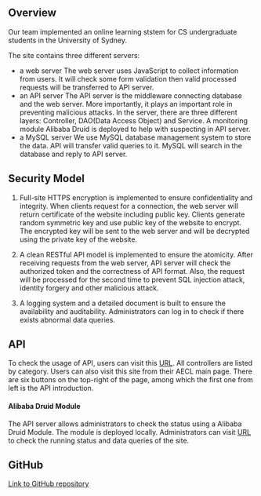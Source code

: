 ## Overview

Our team implemented an online learning ststem for CS undergraduate students in the University of Sydney. 

The site contains three different servers:
  * a web server
  The web server uses JavaScript to collect information from users. It will check some form validation then valid processed requests will be transferred to API server.
  * an API server
  The API server is the middleware connecting database and the web server. More importantly, it plays an important role in preventing malicious attacks. In the server, there are three different layers: Controller, DAO(Data Access Object) and Service. A monitoring module Alibaba Druid is deployed to help with suspecting in API server. 
  * a MySQL server
  We use MySQL database management system to store the data. API will transfer valid queries to it. MySQL will search in the database and reply to API server.
  
  
## Security Model

1. Full-site HTTPS encryption is implemented to ensure confidentiality and integrity.
When clients request for a connection, the web server will return certificate of the website including public key. Clients generate random symmetric key and use public key of the website to encrypt. The encrypted key will be sent to the web server and will be decrypted using the private key of the website.
 
2. A clean RESTful API model is implemented to ensure the atomicity. 
After receiving requests from the web server, API server will check the authorized token and the correctness of API format. Also, the request will be processed for the second time to prevent SQL injection attack, identity forgery and other malicious attack.
3. A logging system and a detailed document is built to ensure the availability and auditability.
Administrators can log in to check if there exists abnormal data queries.

## API
To check the usage of API, users can visit this [URL](https://10.86.164.216:8080/swagger-ui.html#/front-controller). All controllers are listed by category.
Users can also visit this site from their AECL main page. There are six buttons on the top-right of the page, among which the first one from left is the API introduction. 




#### Alibaba Druid Module 
The API server allows administrators to check the status using a Alibaba Druid Module. The module is deployed locally. Administrators can visit [URL](https://10.86.164.216:8080/druid) to check the running status and data queries of the site.


## GitHub 
[Link to GitHub repository](https://github.sydney.edu.au/weli6728/Aecl)
























